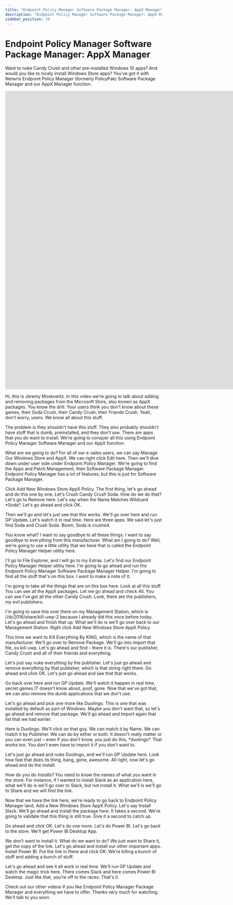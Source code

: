 ```yaml
---
title: "Endpoint Policy Manager Software Package Manager: AppX Manager"
description: "Endpoint Policy Manager Software Package Manager: AppX Manager"
sidebar_position: 10
---
```


# Endpoint Policy Manager Software Package Manager: AppX Manager

Want to nuke Candy Crush and other pre-installed Windows 10 apps? And would you like to nicely
install Windows Store apps? You've got it with Netwrix Endpoint Policy Manager (formerly PolicyPak)
Software Package Manager and our AppX Manager function.

<iframe width="1700" height="956" src="https://www.youtube.com/embed/NT07ngb0aJM" title="Endpoint Policy Manager Software Package Manager: AppX Manager" frameborder="0" allow="accelerometer; autoplay; clipboard-write; encrypted-media; gyroscope; picture-in-picture; web-share" allowfullscreen="1"></iframe>

Hi, this is Jeremy Moskowitz. In this video we're going to talk about adding and removing packages
from the Microsoft Store, also known as AppX packages. You know the drill. Your users think you
don't know about these games, their Soda Crush, their Candy Crush, their Friends Crush. Yeah, don't
worry, users. We know all about this stuff.

The problem is they shouldn't have this stuff. They also probably shouldn't have stuff that is dumb,
preinstalled, and they don't use. There are apps that you do want to install. We're going to conquer
all this using Endpoint Policy Manager Software Manager and our AppX function.

What are we going to do? For all of our e-sales users, we can say Manage Our Windows Store and AppX.
We can right click Edit here. Then we'll dive down under user side under Endpoint Policy Manager.
We're going to find the Apps and Patch Management, then Software Package Manager. Endpoint Policy
Manager has a lot of features, but this is just for Software Package Manager.

Click Add New Windows Store AppX Policy. The first thing, let's go ahead and do this one by one.
Let's Crush Candy Crush Soda. How do we do that? Let's go to Remove here. Let's say when the Name
Matches Wildcard \*Soda\*. Let's go ahead and click OK.

Then we'll go and let's just see that this works. We'll go over here and run GP Update. Let's watch
it in real time. Here are three apps. We said let's just find Soda and Crush Soda. Boom, Soda is
crushed.

You know what? I want to say goodbye to all these things. I want to say goodbye to everything from
this manufacturer. What am I going to do? Well, we're going to use a little utility that we have
that is called the Endpoint Policy Manager Helper utility here.

I'll go to File Explorer, and I will go to my Extras. Let's find our Endpoint Policy Manager Helper
utility here. I'm going to go ahead and run the Endpoint Policy Manager Software Package Manager
Helper. I'm going to find all the stuff that's on this box. I want to make a note of it.

I'm going to take all the things that are on this box here. Look at all this stuff. You can see all
the AppX packages. Let me go ahead and check All. You can see I've got all the other Candy Crush.
Look, there are the publishers, my evil publishers.

I'm going to save this over there on my Management Station, which is //dc2016/share/kill-uwp-2
because I already did this once before today. Let's go ahead and finish that up. What we'll do is
we'll go over back to our Management Station. Right click Add New Windows Store AppX Policy.

This time we want to Kill Everything By KING, which is the name of that manufacturer. We'll go over
to Remove Package. We'll go into import that file, so kill-uwp. Let's go ahead and find – there it
is. There's our publisher, Candy Crush and all of their friends and everything.

Let's just say nuke everything by the publisher. Let's just go ahead and remove everything by that
publisher, which is that string right there. Go ahead and click OK. Let's just go ahead and see that
that works.

Go back over here and run GP Update. We'll watch it happen in real time, secret games IT doesn't
know about, poof, gone. Now that we've got that, we can also remove the dumb applications that we
don't use.

Let's go ahead and pick one more like Duolingo. This is one that was installed by default as part of
Windows. Maybe you don't want that, so let's go ahead and remove that package. We'll go ahead and
Import again that list that we had earlier.

Here is Duolingo. We'll click on that guy. We can match it by Name. We can match it by Publisher. We
can do by either or both. It doesn't really matter or you can even just – even if you don't know,
you just do this, \*duolingo\*. That works too. You don't even have to import it if you don't want
to.

Let's just go ahead and nuke Duolingo, and we'll run GP Update here. Look how fast that does its
thing, bang, gone, awesome. All right, now let's go ahead and do the install.

How do you do installs? You need to know the names of what you want in the store. For instance, if I
wanted to install Slack as an application here, what we'll do is we'll go over to Slack, but not
install it. What we'll is we'll go to Share and we will find the link.

Now that we have the link here, we're ready to go back to Endpoint Policy Manager land, Add a New
Windows Store AppX Policy. Let's say Install Slack. We'll go ahead and install the package here. It
takes a second. We're going to validate that this thing is still true. Give it a second to catch up.

Go ahead and click OK. Let's do one more. Let's do Power BI. Let's go back to the store. We'll get
Power BI Desktop App.

We don't want to install it. What do we want to do? We just want to Share it, get the copy of the
link. Let's go ahead and install our other important apps. Install Power BI. Put the link in there
and click OK. We're killing a bunch of stuff and adding a bunch of stuff.

Let's go ahead and see it all work in real time. We'll run GP Update and watch the magic trick here.
There comes Slack and here comes Power BI Desktop. Just like that, you're off to the races. That's
it.

Check out our other videos if you like Endpoint Policy Manager Package Manager and everything we
have to offer. Thanks very much for watching. We'll talk to you soon.
